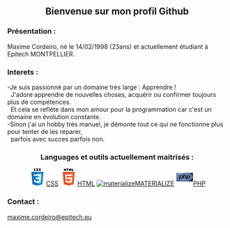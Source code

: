 <!--
**MaximeCordeiro/MaximeCordeiro** is a ✨ _special_ ✨ repository because its `README.md` (this file) appears on your GitHub profile.

Here are some ideas to get you started:

- 🔭 I’m currently working on ...
- 🌱 I’m currently learning ...
- 👯 I’m looking to collaborate on ...
- 🤔 I’m looking for help with ...
- 💬 Ask me about ...
- 📫 How to reach me: ...
- 😄 Pronouns: ...
- ⚡ Fun fact: ...
-->
<h2 align="center">Bienvenue sur mon profil Github</h2>

<h3 align="left">Présentation :</h3>
<p align="left">
  Maxime Cordeiro, né le 14/02/1998 (23ans) et actuellement étudiant à Epitech MONTPELLIER.
</p>
<h3 align="left">Interets :</h3>
<p align="left">
  -Je suis passionné par un domaine très large : Apprendre ! <br/>
  &nbsp J'adore apprendre de nouvelles choses, acquérir ou confirmer toujours plus de compétences. <br/>
  &nbsp Et cela se reflète dans mon amour pour la programmation car c'est un domaine en évolution constante. <br/>
  -Sinon j'ai un hobby très manuel, je démonte tout ce qui ne fonctionne plus pour tenter de les reparer, <br/>
  &nbsp parfois avec succes parfois non.
</p>

<h3 align="center">Languages et outils actuellement maitrisés :</h3>
<p align="center">
<a href="https://www.w3schools.com/css/" target="_blank" rel="noreferrer"> <img src="https://raw.githubusercontent.com/devicons/devicon/master/icons/css3/css3-original-wordmark.svg" alt="css3" width="40" height="40"/>CSS</a>
<a href="https://www.w3.org/html/" target="_blank" rel="noreferrer"> <img src="https://raw.githubusercontent.com/devicons/devicon/master/icons/html5/html5-original-wordmark.svg" alt="html5" width="40" height="40"/>HTML</a>
<a href="https://materializecss.com/" target="_blank" rel="noreferrer"> <img src="https://raw.githubusercontent.com/prplx/svg-logos/5585531d45d294869c4eaab4d7cf2e9c167710a9/svg/materialize.svg" alt="materialize" width="40" height="40"/>MATERIALIZE</a>
<a href="https://www.php.net" target="_blank" rel="noreferrer"> <img src="https://raw.githubusercontent.com/devicons/devicon/master/icons/php/php-original.svg" alt="php" width="40" height="40"/>PHP</a> 
</p>

<h3 align="left">Contact :</h3>
<p align="left">
  <a href="maxime.cordeiro@epitech.eu" target="_blank" rel="noreferrer">maxime.cordeiro@epitech.eu</a>
</p>
